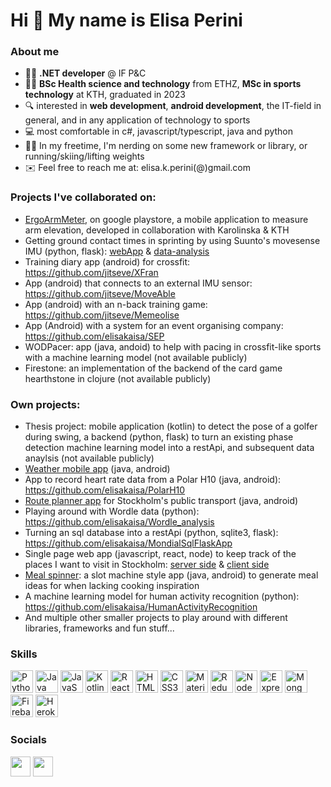 Hi 👋 My name is Elisa Perini
=============================

### About me
- 👩‍💻 <b>.NET developer</b> @ IF P&C
- :woman_student: <b>BSc Health science and technology</b> from ETHZ,  <b>MSc in sports technology</b> at KTH, graduated in 2023
- :mag: interested in <b>web development</b>, <b>android development</b>, the IT-field in general, and in any application of technology to sports
- :computer: most comfortable in c#, javascript/typescript, java and python
- :running_woman: In my freetime, I'm nerding on some new framework or library, or running/skiing/lifting weights
- :envelope: Feel free to reach me at: elisa.k.perini(@)gmail.com

### Projects I've collaborated on:

- <a href="https://play.google.com/store/apps/details?id=com.epjjve.ergoarmmeter&gl=SE">ErgoArmMeter</a>, on google playstore, a mobile application to measure arm elevation, developed in collaboration with Karolinska & KTH
- Getting ground contact times in sprinting by using Suunto's movesense IMU (python, flask): <a href="https://github.com/jitseve/IM4UWebApp">webApp</a> & <a href="https://github.com/jitseve/idrottsMatta4U">data-analysis</a>
- Training diary app (android) for crossfit: https://github.com/jitseve/XFran
- App (android) that connects to an external IMU sensor: https://github.com/jitseve/MoveAble
- App (android) with an n-back training game: https://github.com/jitseve/Memeolise
- App (Android) with a system for an event organising company: https://github.com/elisakaisa/SEP
- WODPacer: app (java, andoid) to help with pacing in crossfit-like sports with a machine learning model (not available publicly)
- Firestone: an implementation of the backend of the card game hearthstone in clojure (not available publicly)

### Own projects:

- Thesis project: mobile application (kotlin) to detect the pose of a golfer during swing, a backend (python, flask) to turn an existing phase detection machine learning model into a restApi, and subsequent data anaylsis (not available publicly)
- <a href="https://github.com/elisakaisa/WeatherApp">Weather mobile app</a> (java, android)
- App to record heart rate data from a Polar H10 (java, android): https://github.com/elisakaisa/PolarH10
- <a href="https://github.com/elisakaisa/SL_trip_planner">Route planner app</a> for Stockholm's public transport (java, android)
- Playing around with Wordle data (python): https://github.com/elisakaisa/Wordle_analysis
- Turning an sql database into a restApi (python, sqlite3, flask): https://github.com/elisakaisa/MondialSqlFlaskApp
- Single page web app (javascript, react, node) to keep track of the places I want to visit in Stockholm: <a href="https://github.com/elisakaisa/ToVisitWebApp">server side</a> & <a href="https://github.com/elisakaisa/ToVisitWebApp_clientSide">client side</a>
- <a href="https://github.com/elisakaisa/meal-spinner">Meal spinner</a>: a slot machine style app (java, android) to generate meal ideas for when lacking cooking inspiration
- A machine learning model for human activity recognition (python): https://github.com/elisakaisa/HumanActivityRecognition
- And multiple other smaller projects to play around with different libraries, frameworks and fun stuff...

### Skills

<p align="left">
<a href="https://www.python.org/" target="_blank" rel="noreferrer"><img src="https://raw.githubusercontent.com/danielcranney/readme-generator/main/public/icons/skills/python-colored.svg" width="36" height="36" alt="Python" /></a>
<a href="https://www.oracle.com/java/" target="_blank" rel="noreferrer"><img src="https://raw.githubusercontent.com/danielcranney/readme-generator/main/public/icons/skills/java-colored.svg" width="36" height="36" alt="Java" /></a>
<a href="https://developer.mozilla.org/en-US/docs/Web/JavaScript" target="_blank" rel="noreferrer"><img src="https://raw.githubusercontent.com/danielcranney/readme-generator/main/public/icons/skills/javascript-colored.svg" width="36" height="36" alt="JavaScript" /></a>
<a href="https://kotlinlang.org/" target="_blank" rel="noreferrer"><img src="https://raw.githubusercontent.com/danielcranney/readme-generator/main/public/icons/skills/kotlin-colored.svg" width="36" height="36" alt="Kotlin" /></a>
<a href="https://reactjs.org/" target="_blank" rel="noreferrer"><img src="https://raw.githubusercontent.com/danielcranney/readme-generator/main/public/icons/skills/react-colored.svg" width="36" height="36" alt="React" /></a>
<a href="https://developer.mozilla.org/en-US/docs/Glossary/HTML5" target="_blank" rel="noreferrer"><img src="https://raw.githubusercontent.com/danielcranney/readme-generator/main/public/icons/skills/html5-colored.svg" width="36" height="36" alt="HTML5" /></a>
<a href="https://www.w3.org/TR/CSS/#css" target="_blank" rel="noreferrer"><img src="https://raw.githubusercontent.com/danielcranney/readme-generator/main/public/icons/skills/css3-colored.svg" width="36" height="36" alt="CSS3" /></a>
<a href="https://mui.com/" target="_blank" rel="noreferrer"><img src="https://raw.githubusercontent.com/danielcranney/readme-generator/main/public/icons/skills/materialui-colored.svg" width="36" height="36" alt="Material UI" /></a>
<a href="https://redux.js.org/" target="_blank" rel="noreferrer"><img src="https://raw.githubusercontent.com/danielcranney/readme-generator/main/public/icons/skills/redux-colored.svg" width="36" height="36" alt="Redux" /></a>
<a href="https://nodejs.org/en/" target="_blank" rel="noreferrer"><img src="https://raw.githubusercontent.com/danielcranney/readme-generator/main/public/icons/skills/nodejs-colored.svg" width="36" height="36" alt="NodeJS" /></a>
<a href="https://expressjs.com/" target="_blank" rel="noreferrer"><img src="https://raw.githubusercontent.com/danielcranney/readme-generator/main/public/icons/skills/express-colored.svg" width="36" height="36" alt="Express" /></a>
<a href="https://www.mongodb.com/" target="_blank" rel="noreferrer"><img src="https://raw.githubusercontent.com/danielcranney/readme-generator/main/public/icons/skills/mongodb-colored.svg" width="36" height="36" alt="MongoDB" /></a>
<a href="https://firebase.google.com/" target="_blank" rel="noreferrer"><img src="https://raw.githubusercontent.com/danielcranney/readme-generator/main/public/icons/skills/firebase-colored.svg" width="36" height="36" alt="Firebase" /></a>
<a href="https://www.heroku.com/" target="_blank" rel="noreferrer"><img src="https://raw.githubusercontent.com/danielcranney/readme-generator/main/public/icons/skills/heroku-colored.svg" width="36" height="36" alt="Heroku" /></a>
</p>

### Socials

<p align="left"> <a href="https://www.github.com/elisakaisa" target="_blank" rel="noreferrer"><img src="https://raw.githubusercontent.com/danielcranney/readme-generator/main/public/icons/socials/github.svg" width="32" height="32" /></a> <a href="https://www.linkedin.com/in/elisa-perini-2759ba227/" target="_blank" rel="noreferrer"><img src="https://raw.githubusercontent.com/danielcranney/readme-generator/main/public/icons/socials/linkedin.svg" width="32" height="32" /></a></p>
